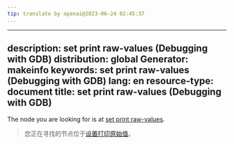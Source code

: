 ```yaml
---
tip: translate by openai@2023-06-24 02:45:37
...
```

---
description: set print raw-values (Debugging with GDB)
distribution: global
Generator: makeinfo
keywords: set print raw-values (Debugging with GDB)
lang: en
resource-type: document
title: set print raw-values (Debugging with GDB)
---

The node you are looking for is at [set print raw-values](Print-Settings.html#set-print-raw_002dvalues).

> 您正在寻找的节点位于[设置打印原始值](Print-Settings.html#set-print-raw_002dvalues)。
